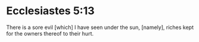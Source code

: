 # Ecclesiastes 5:13

There is a sore evil [which] I have seen under the sun, [namely], riches kept for the owners thereof to their hurt.